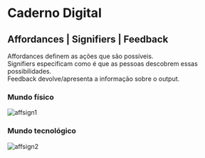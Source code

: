 # Caderno Digital

## Affordances | Signifiers | Feedback

Affordances definem as ações que são possíveis.<br>
Signifiers especificam como é que as pessoas descobrem essas possibilidades.<br>
Feedback devolve/apresenta a informação sobre o output.

### Mundo físico
![affsign1](https://miro.medium.com/max/1400/0*2h7UWJMznXXgkiVO)

### Mundo tecnológico
![affsign2](https://miro.medium.com/max/1400/0*kSj4afkV7s5A_Qsr)

